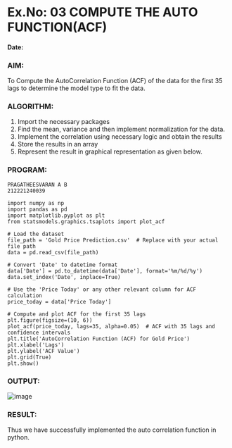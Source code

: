# Ex.No: 03   COMPUTE THE AUTO FUNCTION(ACF)
#### Date: 


### AIM:
To Compute the AutoCorrelation Function (ACF) of the data for the first 35 lags to determine the model
type to fit the data.
### ALGORITHM:
1. Import the necessary packages
2. Find the mean, variance and then implement normalization for the data.
3. Implement the correlation using necessary logic and obtain the results
4. Store the results in an array
5. Represent the result in graphical representation as given below.
### PROGRAM:
```
PRAGATHEESVARAN A B
212221240039
```
```
import numpy as np
import pandas as pd
import matplotlib.pyplot as plt
from statsmodels.graphics.tsaplots import plot_acf

# Load the dataset
file_path = 'Gold Price Prediction.csv'  # Replace with your actual file path
data = pd.read_csv(file_path)

# Convert 'Date' to datetime format
data['Date'] = pd.to_datetime(data['Date'], format='%m/%d/%y')
data.set_index('Date', inplace=True)

# Use the 'Price Today' or any other relevant column for ACF calculation
price_today = data['Price Today']

# Compute and plot ACF for the first 35 lags
plt.figure(figsize=(10, 6))
plot_acf(price_today, lags=35, alpha=0.05)  # ACF with 35 lags and confidence intervals
plt.title('AutoCorrelation Function (ACF) for Gold Price')
plt.xlabel('Lags')
plt.ylabel('ACF Value')
plt.grid(True)
plt.show()

```
### OUTPUT:
![image](https://github.com/user-attachments/assets/a8d6126d-b625-4645-ab0b-b83c94ba39b8)



### RESULT:
Thus we have successfully implemented the auto correlation function in python.
